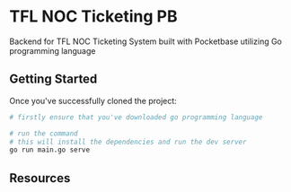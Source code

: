 # TFL NOC Ticketing PB

Backend for TFL NOC Ticketing System built with Pocketbase utilizing Go programming language

## Getting Started

Once you've successfully cloned the project:

```bash
# firstly ensure that you've downloaded go programming language

# run the command
# this will install the dependencies and run the dev server
go run main.go serve
```

## Resources
